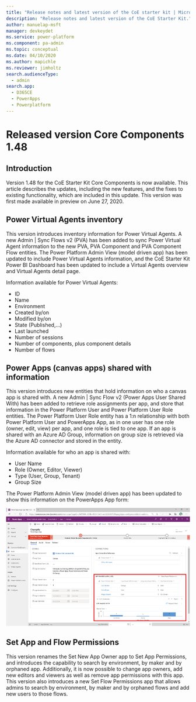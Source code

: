 ```yaml
---
title: "Release notes and latest version of the CoE starter kit | MicrosoftDocs"
description: "Release notes and latest version of the CoE Starter Kit."
author: manuelap-msft
manager: devkeydet
ms.service: power-platform
ms.component: pa-admin
ms.topic: conceptual
ms.date: 04/10/2020
ms.author: mapichle
ms.reviewer: jimholtz
search.audienceType: 
  - admin
search.app: 
  - D365CE
  - PowerApps
  - Powerplatform
---
```


# Released version Core Components 1.48

## Introduction

Version 1.48 for the CoE Starter Kit Core Components is now available. This article describes the updates, including the new features, and the fixes to existing functionality, which are included in this update. This version was first made available in preview on June 27, 2020.

## Power Virtual Agents inventory

This version introduces inventory information for Power Virtual Agents. A new Admin | Sync Flows v2 (PVA) has been added to sync Power Virtual Agent information to the new PVA, PVA Component and PVA Component Flow entities. The Power Platform Admin View (model driven app) has been updated to include Power Virtual Agents information, and the CoE Starter Kit Power BI Dashboard has been updated to include a Virtual Agents overview and Virtual Agents detail page.

Information available for Power Virtual Agents:

- ID
- Name
- Environment
- Created by/on
- Modified by/on
- State (Published,...)
- Last launched
- Number of sessions
- Number of components, plus component details 
- Number of flows

## Power Apps (canvas apps) shared with information

This version introduces new entities that hold information on who a canvas app is shared with. A new Admin | Sync Flow v2 (Power Apps User Shared With) has been added to retrieve role assignments per app, and store that information in the Power Platform User and Power Platform User Role entities. The Power Platform User Role entity has a 1:n relationship with both Power Platform User and PowerApps App, as in one user has one role (owner, edit, view) per app, and one role is tied to one app.
If an app is shared with an Azure AD Group, information on group size is retrieved via the Azure AD connector and stored in the entity.

Information available for who an app is shared with:

- User Name
- Role (Owner, Editor, Viewer)
- Type (User, Group, Tenant)
- Group Size

The Power Platform Admin View (model driven app) has been updated to show this information on the PowerApps App form:

![Power Platform Admin View - View who an app is shared with](../media/coe-mda2.png "Power Platform Admin View - View who an app is shared with")

## Set App and Flow Permissions

This version renames the Set New App Owner app to Set App Permissions, and introduces the capability to search by environment, by maker and by orphaned app. Additionally, it is now possible to change app owners, add new editors and viewers as well as remove app permissions with this app.
This version also introduces a new Set Flow Permissions app that allows admins to search by environment, by maker and by orphaned flows and add new users to those flows.
 
